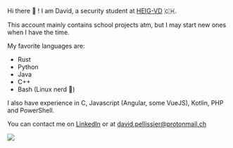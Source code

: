 Hi there 👾 !
I am David, a security student at [HEIG-VD](https://heig-vd.ch/en) 🇨🇭. 

This account mainly contains school projects atm, but I may start new ones when I have the time.

My favorite languages are:

- Rust
- Python
- Java
- C++
- Bash (Linux nerd 🐧)

I also have experience in C, Javascript (Angular, some VueJS), Kotlin, PHP and PowerShell.

You can contact me on [LinkedIn](https://www.linkedin.com/in/david-pellissier/) or at [david.pellissier@protonmail.ch](mailto:david.pellissier@protonmail.ch)

![](https://komarev.com/ghpvc/?username=david-pellissier)
